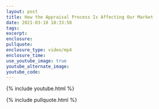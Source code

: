 ```yaml
---
layout: post
title: How the Appraisal Process Is Affecting Our Market
date: 2021-03-10 18:33:58
tags:
excerpt:
enclosure:
pullquote:
enclosure_type: video/mp4
enclosure_time:
use_youtube_image: true
youtube_alternate_image:
youtube_code:
---
```

{% include youtube.html %}

{% include pullquote.html %}
